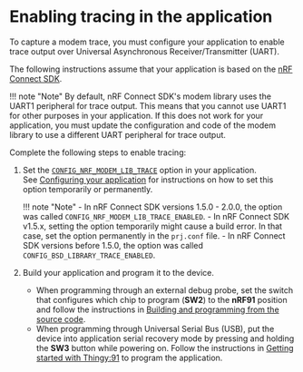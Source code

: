 # Enabling tracing in the application

To capture a modem trace, you must configure your application to enable trace output over Universal Asynchronous Receiver/Transmitter (UART).

The following instructions assume that your application is based on the [nRF Connect SDK](https://www.nordicsemi.com/Software-and-Tools/Software/nRF-Connect-SDK).

!!! note "Note"
      By default, nRF Connect SDK's modem library uses the UART1 peripheral for trace output. This means that you cannot use UART1 for other purposes in your application. If this does not work for your application, you must update the configuration and code of the modem library to use a different UART peripheral for trace output.

Complete the following steps to enable tracing:

1. Set the [`CONFIG_NRF_MODEM_LIB_TRACE`](https://docs.nordicsemi.com/bundle/ncs-latest/page/kconfig/index.html#CONFIG_NRF_MODEM_LIB_TRACE) option in your application.</br>
   See [Configuring your application](https://docs.nordicsemi.com/bundle/ncs-latest/page/nrf/config_and_build/modifying.html#configuring_your_application) for instructions on how to set this option temporarily or permanently.

    !!! note "Note"
         - In nRF Connect SDK versions 1.5.0 - 2.0.0, the option was called `CONFIG_NRF_MODEM_LIB_TRACE_ENABLED`.
         - In nRF Connect SDK v1.5.x, setting the option temporarily might cause a build error. In that case, set the option permanently in the `prj.conf` file.
         - In nRF Connect SDK versions before 1.5.0, the option was called `CONFIG_BSD_LIBRARY_TRACE_ENABLED`.

2. Build your application and program it to the device.</br>

    - When programming through an external debug probe, set the switch that configures which chip to program (**SW2**) to the **nRF91** position and follow the instructions in [Building and programming from the source code](https://docs.nordicsemi.com/bundle/ncs-latest/page/nrf/device_guides/working_with_nrf/nrf91/thingy91.html#building_and_programming_from_the_source_code).
    - When programming through Universal Serial Bus (USB), put the device into application serial recovery mode by pressing and holding the **SW3** button while powering on. Follow the instructions in [Getting started with Thingy:91](https://docs.nordicsemi.com/bundle/ncs-latest/page/nrf/device_guides/working_with_nrf/nrf91/thingy91_gsg.html#updating_the_thingy91_firmware) to program the application.